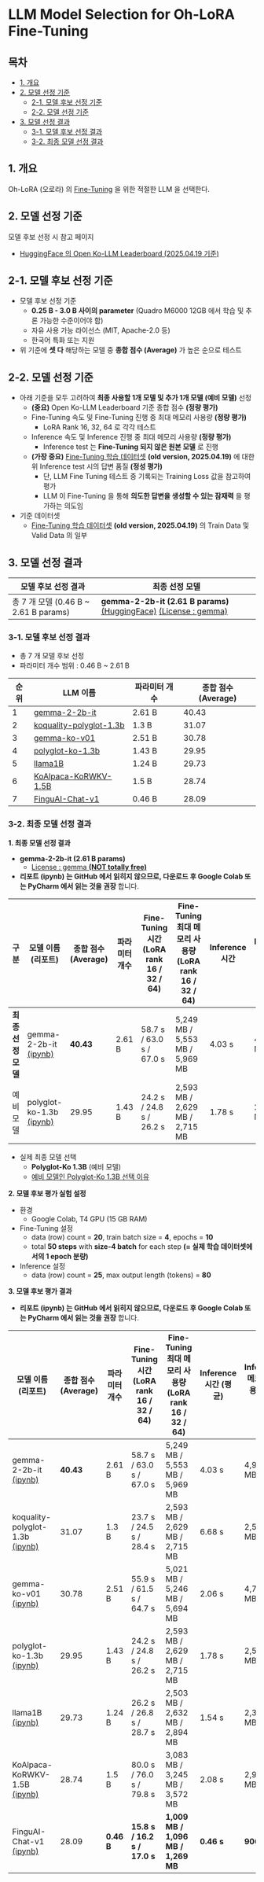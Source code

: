 # LLM Model Selection for Oh-LoRA Fine-Tuning

## 목차

* [1. 개요](#1-개요)
* [2. 모델 선정 기준](#2-모델-선정-기준)
  * [2-1. 모델 후보 선정 기준](#2-1-모델-후보-선정-기준)
  * [2-2. 모델 선정 기준](#2-2-모델-선정-기준)
* [3. 모델 선정 결과](#3-모델-선정-결과)
  * [3-1. 모델 후보 선정 결과](#3-1-모델-후보-선정-결과)
  * [3-2. 최종 모델 선정 결과](#3-2-최종-모델-선정-결과)

## 1. 개요

Oh-LoRA (오로라) 의 [Fine-Tuning](https://github.com/WannaBeSuperteur/AI-study/blob/main/AI%20Basics/LLM%20Basics/LLM_%EA%B8%B0%EC%B4%88_Fine_Tuning.md) 을 위한 적절한 LLM 을 선택한다.

## 2. 모델 선정 기준

모델 후보 선정 시 참고 페이지

* [HuggingFace 의 Open Ko-LLM Leaderboard (2025.04.19 기준)](https://huggingface.co/spaces/upstage/open-ko-llm-leaderboard)

## 2-1. 모델 후보 선정 기준

* 모델 후보 선정 기준 
  * **0.25 B - 3.0 B 사이의 parameter** (Quadro M6000 12GB 에서 학습 및 추론 가능한 수준이어야 함)
  * 자유 사용 가능 라이선스 (MIT, Apache-2.0 등)
  * 한국어 특화 또는 지원
* 위 기준에 **셋 다** 해당하는 모델 중 **종합 점수 (Average)** 가 높은 순으로 테스트

## 2-2. 모델 선정 기준

* 아래 기준을 모두 고려하여 **최종 사용할 1개 모델 및 추가 1개 모델 (예비 모델)** 선정
  * **(중요)** Open Ko-LLM Leaderboard 기준 종합 점수 **(정량 평가)** 
  * Fine-Tuning 속도 및 Fine-Tuning 진행 중 최대 메모리 사용량 **(정량 평가)**
    * LoRA Rank 16, 32, 64 로 각각 테스트 
  * Inference 속도 및 Inference 진행 중 최대 메모리 사용량 **(정량 평가)**
    * Inference test 는 **Fine-Tuning 되지 않은 원본 모델** 로 진행 
  * **(가장 중요)** [Fine-Tuning 학습 데이터셋](../OhLoRA_fine_tuning.csv) **(old version, 2025.04.19)** 에 대한 위 Inference test 시의 답변 품질 **(정성 평가)**
    * 단, LLM Fine Tuning 테스트 중 기록되는 Training Loss 값을 참고하여 평가
    * LLM 이 Fine-Tuning 을 통해 **의도한 답변을 생성할 수 있는 잠재력** 을 평가하는 의도임
* 기준 데이터셋
  * [Fine-Tuning 학습 데이터셋](../OhLoRA_fine_tuning.csv) **(old version, 2025.04.19)** 의 Train Data 및 Valid Data 의 일부

## 3. 모델 선정 결과

| 모델 후보 선정 결과                       | 최종 선정 모델                                                                                                                                               |
|-----------------------------------|--------------------------------------------------------------------------------------------------------------------------------------------------------|
| 총 7 개 모델 (0.46 B ~ 2.61 B params) | **gemma-2-2b-it (2.61 B params)** [(HuggingFace)](https://huggingface.co/unsloth/gemma-2-2b-it) [(License : gemma)](https://ai.google.dev/gemma/terms) |

### 3-1. 모델 후보 선정 결과

* 총 7 개 모델 후보 선정
* 파라미터 개수 범위 : 0.46 B ~ 2.61 B

| 순위 | LLM 이름                                                                              | 파라미터 개수 | 종합 점수 (Average) |
|----|-------------------------------------------------------------------------------------|---------|-----------------|
| 1  | [gemma-2-2b-it](https://huggingface.co/unsloth/gemma-2-2b-it)                       | 2.61 B  | 40.43           |
| 2  | [koquality-polyglot-1.3b](https://huggingface.co/DILAB-HYU/koquality-polyglot-1.3b) | 1.3 B   | 31.07           |
| 3  | [gemma-ko-v01](https://huggingface.co/cpm-ai/gemma-ko-v01)                          | 2.51 B  | 30.78           |
| 4  | [polyglot-ko-1.3b](https://huggingface.co/EleutherAI/polyglot-ko-1.3b)              | 1.43 B  | 29.95           |
| 5  | [llama1B](https://huggingface.co/Yebin46/llama1B)                                   | 1.24 B  | 29.73           |
| 6  | [KoAlpaca-KoRWKV-1.5B](https://huggingface.co/beomi/KoAlpaca-KoRWKV-1.5B)           | 1.5 B   | 28.74           |
| 7  | [FinguAI-Chat-v1](https://huggingface.co/FINGU-AI/FinguAI-Chat-v1)                  | 0.46 B  | 28.09           |

### 3-2. 최종 모델 선정 결과

**1. 최종 모델 선정 결과**

* **gemma-2-2b-it (2.61 B params)**
  * [License : gemma **(NOT totally free)**](https://ai.google.dev/gemma/terms) 
* **리포트 (ipynb) 는 GitHub 에서 읽히지 않으므로, 다운로드 후 Google Colab 또는 PyCharm 에서 읽는 것을 권장** 합니다.

| 구분           | 모델 이름 (리포트)                                                    | 종합 점수<br>(Average) | 파라미터 개수 | Fine-Tuning 시간 (LoRA rank 16 / 32 / 64) | Fine-Tuning 최대 메모리 사용량 (LoRA rank 16 / 32 / 64) | Inference 시간 | Inference 최대 메모리 사용량 | Inference 답변 품질                                     |
|--------------|----------------------------------------------------------------|--------------------|---------|-----------------------------------------|-------------------------------------------------|--------------|----------------------|-----------------------------------------------------|
| **최종 선정 모델** | gemma-2-2b-it [(ipynb)](test_result_gemma_2_2b_it.ipynb)       | **40.43**          | 2.61 B  | 58.7 s / 63.0 s / 67.0 s                | 5,249 MB / 5,553 MB / 5,969 MB                  | 4.03 s       | 4,987 MB             | [**최상**](inference_test_result_gemma-2-2b-it.csv)   |
| 예비 모델        | polyglot-ko-1.3b [(ipynb)](test_result_polyglot-ko-1.3b.ipynb) | 29.95              | 1.43 B  | 24.2 s / 24.8 s / 26.2 s                | 2,593 MB / 2,629 MB / 2,715 MB                  | 1.78 s       | 2,541 MB             | [**상**](inference_test_result_polyglot-ko-1.3b.csv) |

* 실제 최종 모델 선택
  * **Polyglot-Ko 1.3B** (예비 모델)
  * [예비 모델인 Polyglot-Ko 1.3B 선택 이유](../README.md/#1-1-polyglot-ko-13b-선택-이유)

**2. 모델 후보 평가 실험 설정**

* 환경
  * Google Colab, T4 GPU (15 GB RAM) 
* Fine-Tuning 설정
  * data (row) count = **20**, train batch size = **4**, epochs = **10**
  * total **50 steps** with **size-4 batch** for each step **(= 실제 학습 데이터셋에서의 1 epoch 분량)**
* Inference 설정
  * data (row) count = **25**, max output length (tokens) = **80** 

**3. 모델 후보 평가 결과**

* **리포트 (ipynb) 는 GitHub 에서 읽히지 않으므로, 다운로드 후 Google Colab 또는 PyCharm 에서 읽는 것을 권장** 합니다.

| 모델 이름 (리포트)                                                            | 종합 점수<br>(Average) | 파라미터 개수    | Fine-Tuning 시간 (LoRA rank 16 / 32 / 64) | Fine-Tuning 최대 메모리 사용량 (LoRA rank 16 / 32 / 64) | Inference 시간 (평균) | Inference 메모리 사용량 (최대) | Inference 답변 품질                                        |
|------------------------------------------------------------------------|--------------------|------------|-----------------------------------------|-------------------------------------------------|-------------------|------------------------|--------------------------------------------------------|
| gemma-2-2b-it [(ipynb)](test_result_gemma_2_2b_it.ipynb)               | **40.43**          | 2.61 B     | 58.7 s / 63.0 s / 67.0 s                | 5,249 MB / 5,553 MB / 5,969 MB                  | 4.03 s            | 4,987 MB               | [**최상**](inference_test_result_gemma-2-2b-it.csv)      |
| koquality-polyglot-1.3b [(ipynb)](test_result_polyglot-ko-1.3b.ipynb)  | 31.07              | 1.3 B      | 23.7 s / 24.5 s / 28.4 s                | 2,593 MB / 2,629 MB / 2,715 MB                  | 6.68 s            | 2,541 MB               | [중](inference_test_result_koquality-polyglot-1.3b.csv) |
| gemma-ko-v01 [(ipynb)](test_result_gemma_ko_v01.ipynb)                 | 30.78              | 2.51 B     | 55.9 s / 61.5 s / 64.7 s                | 5,021 MB / 5,246 MB / 5,694 MB                  | 2.06 s            | 4,780 MB               | [중](inference_test_result_gemma-ko-v01.csv)            |
| polyglot-ko-1.3b [(ipynb)](test_result_polyglot-ko-1.3b.ipynb)         | 29.95              | 1.43 B     | 24.2 s / 24.8 s / 26.2 s                | 2,593 MB / 2,629 MB / 2,715 MB                  | 1.78 s            | 2,541 MB               | [**상**](inference_test_result_polyglot-ko-1.3b.csv)    |
| llama1B [(ipynb)](test_result_llama1B.ipynb)                           | 29.73              | 1.24 B     | 26.2 s / 26.8 s / 28.7 s                | 2,503 MB / 2,632 MB / 2,894 MB                  | 1.54 s            | 2,358 MB               | [중](inference_test_result_llama1B.csv)                 |
| KoAlpaca-KoRWKV-1.5B [(ipynb)](test_result_KoAlpaca-KoRWKV-1.5B.ipynb) | 28.74              | 1.5 B      | 80.0 s / 76.0 s / 79.8 s                | 3,083 MB / 3,245 MB / 3,572 MB                  | 2.08 s            | 2,905 MB               | [하](inference_test_result_KoAlpaca-KoRWKV-1.5B.csv)    |
| FinguAI-Chat-v1 [(ipynb)](test_result_FinguAI-Chat-v1.ipynb)           | 28.09              | **0.46 B** | **15.8 s / 16.2 s / 17.0 s**            | **1,009 MB / 1,096 MB / 1,269 MB**              | **0.46 s**        | **906 MB**             | [최하](inference_test_result_FinguAI-Chat-v1.csv)        |